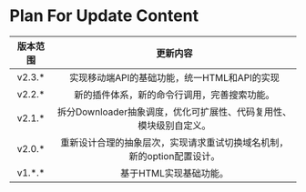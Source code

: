 # Plan For Update Content

|   版本范围   |                  更新内容                  |
|:--------:|:--------------------------------------:|
|  v2.3.*  |      实现移动端API的基础功能，统一HTML和API的实现       |
|  v2.2.*  |         新的插件体系，新的命令行调用，完善搜索功能。         |
|  v2.1.*  | 拆分Downloader抽象调度，优化可扩展性、代码复用性、模块级别自定义。 |
|  v2.0.*  | 重新设计合理的抽象层次，实现请求重试切换域名机制，新的option配置设计。 |
| v1.\*.\* |             基于HTML实现基础功能。              |
